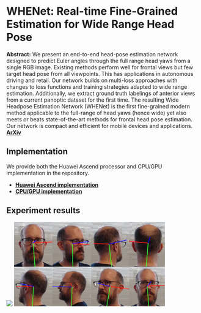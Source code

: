 WHENet: Real-time Fine-Grained Estimation for Wide Range Head Pose
===
**Abstract:** We present an end-to-end head-pose estimation network designed to predict Euler
angles through the full range head yaws from a single RGB image. Existing methods
perform well for frontal views but few target head pose from all viewpoints. This has
applications in autonomous driving and retail. Our network builds on multi-loss approaches
with changes to loss functions and training strategies adapted to wide range
estimation. Additionally, we extract ground truth labelings of anterior views from a
current panoptic dataset for the first time. The resulting Wide Headpose Estimation Network
(WHENet) is the first fine-grained modern method applicable to the full-range of
head yaws (hence wide) yet also meets or beats state-of-the-art methods for frontal head
pose estimation. Our network is compact and efficient for mobile devices and applications. [**ArXiv**](https://arxiv.org/abs/2005.10353)

## Implementation
We provide both the Huawei Ascend processor and CPU/GPU implementation in the repository.
* [**Huawei Ascend implementation**](https://github.com/Atlas200dk-test/WHENet_model/tree/master/Huawei_Ascend)
* [**CPU/GPU implementation**](https://github.com/Atlas200dk-test/WHENet_model/tree/master/GPU_CPU)

## Experiment results
<img src=readme_imgs/video.gif height="220"/> <img src=readme_imgs/turn.JPG height="220"/> 
